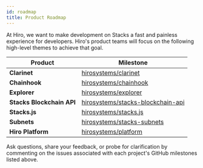 ```yaml
---
id: roadmap
title: Product Roadmap
---
```


At Hiro, we want to make development on Stacks a fast and painless experience for developers. Hiro's product teams will focus on the following high-level themes to achieve that goal.

| Product | Milestone |
| --------------- | --------------- |
| **Clarinet** | [hirosystems/clarinet](https://github.com/hirosystems/clarinet/milestones) |
| **Chainhook**| [hirosystems/chainhook](https://github.com/hirosystems/chainhook/milestones)|
| **Explorer** | [hirosystems/explorer](https://github.com/hirosystems/explorer/milestones) |
| **Stacks Blockchain API** | [hirosystems/stacks-blockchain-api](https://github.com/hirosystems/stacks-blockchain-api/milestones) |
| **Stacks.js** | [hirosystems/stacks.js](https://github.com/hirosystems/stacks.js/milestones) |
| **Subnets** | [hirosystems/stacks-subnets](https://github.com/hirosystems/stacks-subnets/milestones) |
| **Hiro Platform** | [hirosystems/platform](https://github.com/hirosystems/platform/milestones) |

Ask questions, share your feedback, or probe for clarification by commenting on the issues associated with each project's GitHub milestones listed above.
